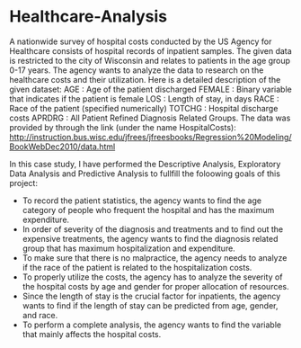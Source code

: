 # Healthcare-Analysis
A nationwide survey of hospital costs conducted by the US Agency for Healthcare consists of hospital records of inpatient samples. The given data is restricted to the city of Wisconsin and relates to patients in the age group 0-17 years. The agency wants to analyze the data to research on the healthcare costs and their utilization. Here is a detailed description of the given dataset: AGE : Age of the patient discharged FEMALE : Binary variable that indicates if the patient is female LOS : Length of stay, in days RACE : Race of the patient (specified numerically) TOTCHG : Hospital discharge costs APRDRG : All Patient Refined Diagnosis Related Groups. The data was provided by through the link (under the name HospitalCosts):
http://instruction.bus.wisc.edu/jfrees/jfreesbooks/Regression%20Modeling/BookWebDec2010/data.html

In this case study, I have performed the Descriptive Analysis, Exploratory Data Analysis and Predictive Analysis to fullfill the foloowing goals of this project:

* To record the patient statistics, the agency wants to find the age category of people who frequent the hospital and has the maximum  expenditure.
* In order of severity of the diagnosis and treatments and to find out the expensive treatments, the agency wants to find the diagnosis related group that has maximum hospitalization and expenditure.
* To make sure that there is no malpractice, the agency needs to analyze if the race of the patient is related to the hospitalization costs.
* To properly utilize the costs, the agency has to analyze the severity of the hospital costs by age and gender for proper allocation of resources.
* Since the length of stay is the crucial factor for inpatients, the agency wants to find if the length of stay can be predicted from age, gender, and race.
* To perform a complete analysis, the agency wants to find the variable that mainly affects the hospital costs.

